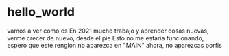 # hello_world
vamos a ver como es
En 2021 mucho trabajo y aprender cosas nuevas, verme crecer de nuevo, desde el pie
Esto no me estaria funcionando, espero que este renglon no aparezca en "MAIN" ahora, no aparezcas porfis
